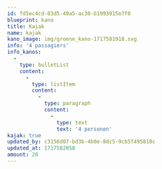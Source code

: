 ```yaml
---
id: fd5ec4cd-03d5-49a5-ac30-b1993915e7f0
blueprint: kano
title: Kajak
name: kajak
kano_image: img/groene_kano-1717581918.svg
info: '4 passagiers'
info_kanos:
  -
    type: bulletList
    content:
      -
        type: listItem
        content:
          -
            type: paragraph
            content:
              -
                type: text
                text: '4 personen'
kajak: true
updated_by: c3156d07-bd3b-4b0e-8dc5-9cb5f495810c
updated_at: 1717582058
amount: 20
---
```

